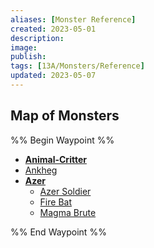 ```yaml
---
aliases: [Monster Reference]
created: 2023-05-01
description: 
image: 
publish: 
tags: [13A/Monsters/Reference]
updated: 2023-05-07
---
```


## Map of Monsters

%% Begin Waypoint %%
- **[Animal-Critter](./Animal-Critter/Animal-Critter.md)**
- [Ankheg](./Ankheg.md)
- **[Azer](./Azer/Azer.md)**
	- [Azer Soldier](./Azer/Azer%20Soldier.md)
	- [Fire Bat](./Azer/Fire%20Bat.md)
	- [Magma Brute](./Azer/Magma%20Brute.md)

%% End Waypoint %%
